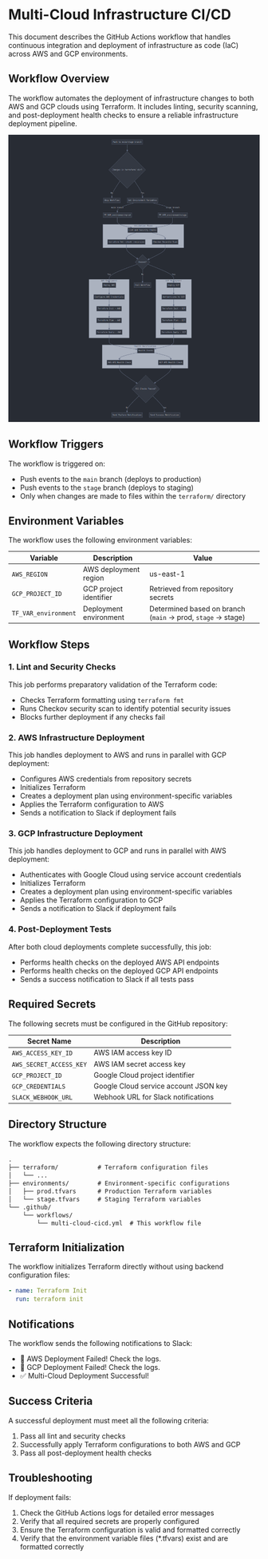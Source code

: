 
# Multi-Cloud Infrastructure CI/CD

This document describes the GitHub Actions workflow that handles continuous integration and deployment of infrastructure as code (IaC) across AWS and GCP environments.

## Workflow Overview

The workflow automates the deployment of infrastructure changes to both AWS and GCP clouds using Terraform. It includes linting, security scanning, and post-deployment health checks to ensure a reliable infrastructure deployment pipeline.

![architecture](../screenshots/Screenshot%20from%202025-03-29%2018-51-03.png)

## Workflow Triggers

The workflow is triggered on:
- Push events to the `main` branch (deploys to production)
- Push events to the `stage` branch (deploys to staging)
- Only when changes are made to files within the `terraform/` directory

## Environment Variables

The workflow uses the following environment variables:

| Variable | Description | Value |
|----------|-------------|-------|
| `AWS_REGION` | AWS deployment region | us-east-1 |
| `GCP_PROJECT_ID` | GCP project identifier | Retrieved from repository secrets |
| `TF_VAR_environment` | Deployment environment | Determined based on branch (`main` → prod, `stage` → stage) |

## Workflow Steps

### 1. Lint and Security Checks

This job performs preparatory validation of the Terraform code:

- Checks Terraform formatting using `terraform fmt`
- Runs Checkov security scan to identify potential security issues
- Blocks further deployment if any checks fail

### 2. AWS Infrastructure Deployment

This job handles deployment to AWS and runs in parallel with GCP deployment:

- Configures AWS credentials from repository secrets
- Initializes Terraform
- Creates a deployment plan using environment-specific variables
- Applies the Terraform configuration to AWS
- Sends a notification to Slack if deployment fails

### 3. GCP Infrastructure Deployment

This job handles deployment to GCP and runs in parallel with AWS deployment:

- Authenticates with Google Cloud using service account credentials
- Initializes Terraform
- Creates a deployment plan using environment-specific variables 
- Applies the Terraform configuration to GCP
- Sends a notification to Slack if deployment fails

### 4. Post-Deployment Tests

After both cloud deployments complete successfully, this job:

- Performs health checks on the deployed AWS API endpoints
- Performs health checks on the deployed GCP API endpoints
- Sends a success notification to Slack if all tests pass

## Required Secrets

The following secrets must be configured in the GitHub repository:

| Secret Name | Description |
|-------------|-------------|
| `AWS_ACCESS_KEY_ID` | AWS IAM access key ID |
| `AWS_SECRET_ACCESS_KEY` | AWS IAM secret access key |
| `GCP_PROJECT_ID` | Google Cloud project identifier |
| `GCP_CREDENTIALS` | Google Cloud service account JSON key |
| `SLACK_WEBHOOK_URL` | Webhook URL for Slack notifications |

## Directory Structure

The workflow expects the following directory structure:

```
.
├── terraform/           # Terraform configuration files
│   └── ...
├── environments/        # Environment-specific configurations
│   ├── prod.tfvars      # Production Terraform variables
│   └── stage.tfvars     # Staging Terraform variables
└── .github/
    └── workflows/
        └── multi-cloud-cicd.yml  # This workflow file
```

## Terraform Initialization

The workflow initializes Terraform directly without using backend configuration files:

```yaml
- name: Terraform Init
  run: terraform init
```

## Notifications

The workflow sends the following notifications to Slack:
- 🚨 AWS Deployment Failed! Check the logs.
- 🚨 GCP Deployment Failed! Check the logs.
- ✅ Multi-Cloud Deployment Successful!

## Success Criteria

A successful deployment must meet all the following criteria:
1. Pass all lint and security checks
2. Successfully apply Terraform configurations to both AWS and GCP
3. Pass all post-deployment health checks

## Troubleshooting

If deployment fails:
1. Check the GitHub Actions logs for detailed error messages
2. Verify that all required secrets are properly configured
3. Ensure the Terraform configuration is valid and formatted correctly
4. Verify that the environment variable files (*.tfvars) exist and are formatted correctly